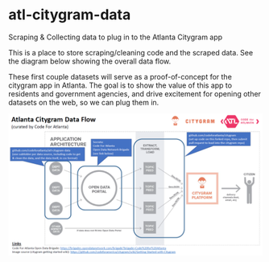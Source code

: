 # atl-citygram-data
Scraping &amp; Collecting data to plug in to the Atlanta Citygram app

This is a place to store scraping/cleaning code and the scraped data.  See the diagram below showing the overall data flow.

These first couple datasets will serve as a proof-of-concept for the citygram app in Atlanta.  The goal is to show the value of this app to residents and government agencies, and drive excitement for opening other datasets on the web, so we can plug them in.

![](images/atl-citygram-data-flow.PNG "ATL Citygram Data Flow")
